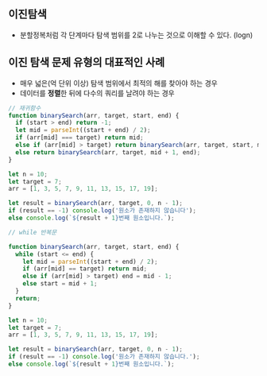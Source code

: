 ## 이진탐색

- 분할정복처럼 각 단계마다 탐색 범위를 2로 나누는 것으로 이해할 수 있다. (logn)

## 이진 탐색 문제 유형의 대표적인 사례

- 매우 넓은(억 단위 이상) 탐색 범위에서 최적의 해를 찾아야 하는 경우
- 데이터를 **정렬**한 뒤에 다수의 쿼리를 날려야 하는 경우

```javascript
// 재귀함수
function binarySearch(arr, target, start, end) {
  if (start > end) return -1;
  let mid = parseInt((start + end) / 2);
  if (arr[mid] === target) return mid;
  else if (arr[mid] > target) return binarySearch(arr, target, start, mid - 1);
  else return binarySearch(arr, target, mid + 1, end);
}

let n = 10;
let target = 7;
arr = [1, 3, 5, 7, 9, 11, 13, 15, 17, 19];

let result = binarySearch(arr, target, 0, n - 1);
if (result == -1) console.log('원소가 존재하지 않습니다');
else console.log(`${result + 1}번째 원소입니다.`);

// while 반복문

function binarySearch(arr, target, start, end) {
  while (start <= end) {
    let mid = parseInt((start + end) / 2);
    if (arr[mid] == target) return mid;
    else if (arr[mid] > target) end = mid - 1;
    else start = mid + 1;
  }
  return;
}

let n = 10;
let target = 7;
arr = [1, 3, 5, 7, 9, 11, 13, 15, 17, 19];

let result = binarySearch(arr, target, 0, n - 1);
if (result == -1) console.log('원소가 존재하지 않습니다.');
else console.log(`${result + 1}번째 원소입니다.`);
```
